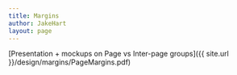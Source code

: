 ```yaml
---
title: Margins
author: JakeHart
layout: page
---
```


[Presentation + mockups on Page vs Inter-page groups]({{ site.url }}/design/margins/PageMargins.pdf)
